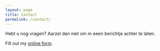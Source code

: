 ```yaml
---
layout: page
title: Contact
permalink: /contact/
---
```

Hebt u nog vragen? 
Aarzel dan niet om m eeen berichtje achter te laten.


<div id="wufoo-z1fozn6p0nx7no0"> Fill out my <a href="https://aldof.wufoo.com/forms/z1fozn6p0nx7no0">online form</a>. </div> <script type="text/javascript"> var z1fozn6p0nx7no0; (function(d, t) { var s = d.createElement(t), options = { 'userName':'aldof', 'formHash':'z1fozn6p0nx7no0', 'autoResize':true, 'height':'520', 'async':true, 'host':'wufoo.com', 'header':'show', 'ssl':true }; s.src = ('https:' == d.location.protocol ?'https://':'http://') + 'secure.wufoo.com/scripts/embed/form.js'; s.onload = s.onreadystatechange = function() { var rs = this.readyState; if (rs) if (rs != 'complete') if (rs != 'loaded') return; try { z1fozn6p0nx7no0 = new WufooForm(); z1fozn6p0nx7no0.initialize(options); z1fozn6p0nx7no0.display(); } catch (e) { } }; var scr = d.getElementsByTagName(t)[0], par = scr.parentNode; par.insertBefore(s, scr); })(document, 'script'); </script>